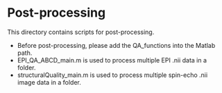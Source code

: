 # Post-processing
This directory contains scripts for post-processing.
* Before post-processing, please add the QA_functions into the Matlab path.    
* EPI_QA_ABCD_main.m is used to process multiple EPI .nii data in a folder.   
* structuralQuality_main.m is used to process multiple spin-echo .nii image data in a folder.   
